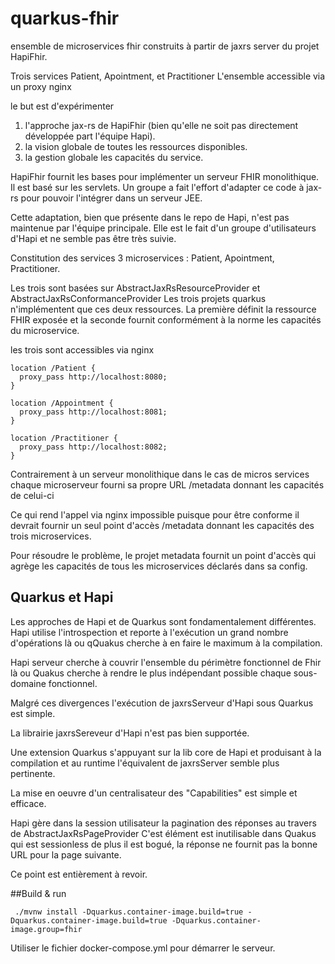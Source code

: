 # quarkus-fhir
ensemble de microservices fhir construits à partir de jaxrs server du projet HapiFhir.

Trois services Patient, Apointment, et Practitioner
L'ensemble accessible via un proxy nginx

le but est d'expérimenter 
1) l'approche jax-rs de HapiFhir (bien qu'elle ne soit pas directement développée part l'équipe Hapi).
2) la vision globale de toutes les ressources disponibles.
3) la gestion globale les capacités du service.


HapiFhir fournit les bases pour implémenter un serveur FHIR monolithique. Il est basé sur les servlets.
Un groupe a fait l'effort d'adapter ce code à jax-rs pour pouvoir l'intégrer dans un serveur JEE.

Cette adaptation, bien que présente dans le repo de Hapi, n'est pas maintenue par l'équipe principale.
Elle est le fait d'un groupe d'utilisateurs d'Hapi et ne semble pas être très suivie.

Constitution des services
3 microservices : Patient, Apointment, Practitioner.

Les trois sont basées sur AbstractJaxRsResourceProvider et AbstractJaxRsConformanceProvider
Les trois projets quarkus n'implémentent que ces deux ressources.
La première définit la ressource FHIR exposée et la seconde fournit conformément à la norme les capacités du microservice.

les trois sont accessibles via nginx

    location /Patient {
      proxy_pass http://localhost:8080;
    }

    location /Appointment {
      proxy_pass http://localhost:8081;
    }

    location /Practitioner {
      proxy_pass http://localhost:8082;
    }

Contrairement à un serveur monolithique dans le cas de micros services chaque microserveur fourni sa propre URL /metadata donnant les capacités de celui-ci

Ce qui rend l'appel via nginx impossible puisque pour être conforme il devrait fournir un seul point d'accès /metadata donnant les capacités des trois microservices.

Pour résoudre le problème, le projet metadata fournit un point d'accès qui agrège les capacités de tous les microservices déclarés dans sa config.

## Quarkus et Hapi

Les approches de Hapi et de Quarkus sont fondamentalement différentes. Hapi utilise l'introspection et reporte à l'exécution un grand nombre d'opérations là ou qQuakus cherche à en faire le maximum à la compilation.

Hapi serveur cherche à couvrir l'ensemble du périmètre fonctionnel de Fhir là ou Quakus cherche à rendre le plus indépendant possible chaque sous-domaine fonctionnel.

Malgré ces divergences l'exécution de jaxrsServeur d'Hapi sous Quarkus est simple.

La librairie jaxrsSereveur d'Hapi n'est pas bien supportée.

Une extension Quarkus s'appuyant sur la lib core de Hapi et produisant à la compilation et au runtime l'équivalent de jaxrsServer semble plus pertinente.

La mise en oeuvre d'un centralisateur des "Capabilities" est simple et efficace.

Hapi gère dans la session utilisateur la pagination des réponses au travers de AbstractJaxRsPageProvider
C'est élément est inutilisable dans Quakus qui est sessionless de plus il est bogué, la réponse ne fournit pas la bonne URL pour la page suivante.

Ce point est entièrement à revoir.

##Build & run

     ./mvnw install -Dquarkus.container-image.build=true -Dquarkus.container-image.build=true -Dquarkus.container-image.group=fhir

Utiliser le fichier docker-compose.yml pour démarrer le serveur.
